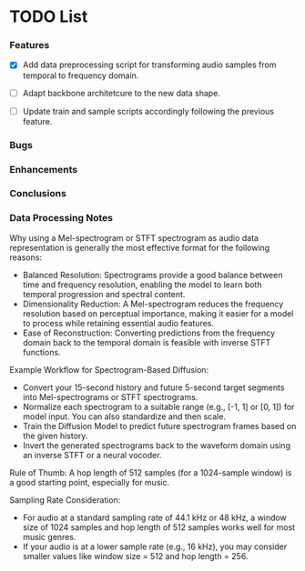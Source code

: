 # TODO List


### Features
- [x] Add data preprocessing script for transforming audio samples from temporal to frequency domain.
- [ ] Adapt backbone architetcure to the new data shape. 
- [ ] Update train and sample scripts accordingly following the previous feature.


### Bugs


### Enhancements


### Conclusions


### Data Processing Notes
Why using a Mel-spectrogram or STFT spectrogram as audio data representation is generally the most effective format for the following reasons:
- Balanced Resolution: Spectrograms provide a good balance between time and frequency resolution, enabling the model to learn both temporal progression and spectral content.
- Dimensionality Reduction: A Mel-spectrogram reduces the frequency resolution based on perceptual importance, making it easier for a model to process while retaining essential audio features.
- Ease of Reconstruction: Converting predictions from the frequency domain back to the temporal domain is feasible with inverse STFT functions.

Example Workflow for Spectrogram-Based Diffusion:
- Convert your 15-second history and future 5-second target segments into Mel-spectrograms or STFT spectrograms.
- Normalize each spectrogram to a suitable range (e.g., [-1, 1] or [0, 1]) for model input. You can also standardize and then scale.
- Train the Diffusion Model to predict future spectrogram frames based on the given history.
- Invert the generated spectrograms back to the waveform domain using an inverse STFT or a neural vocoder.

Rule of Thumb: A hop length of 512 samples (for a 1024-sample window) is a good starting point, especially for music.

Sampling Rate Consideration:
- For audio at a standard sampling rate of 44.1 kHz or 48 kHz, a window size of 1024 samples and hop length of 512 samples works well for most music genres.
- If your audio is at a lower sample rate (e.g., 16 kHz), you may consider smaller values like window size = 512 and hop length = 256.